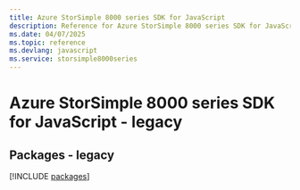```yaml
---
title: Azure StorSimple 8000 series SDK for JavaScript
description: Reference for Azure StorSimple 8000 series SDK for JavaScript
ms.date: 04/07/2025
ms.topic: reference
ms.devlang: javascript
ms.service: storsimple8000series
---
```

# Azure StorSimple 8000 series SDK for JavaScript - legacy
## Packages - legacy
[!INCLUDE [packages](storsimple-8000-series-index.md)]